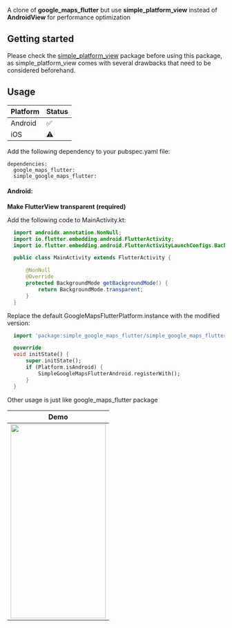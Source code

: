 A clone of **google_maps_flutter** but use **simple_platform_view** instead of **AndroidView** for performance optimization

## Getting started

Please check the [simple_platform_view](https://github.com/XuanTung95/simple_platform_view) package before using this package, as simple_platform_view comes with several drawbacks that need to be considered beforehand.

## Usage

| Platform | Status     |
|----------|------------|
| Android  | 	✅     |
| iOS      | ⚠️ |

Add the following dependency to your pubspec.yaml file:

```
dependencies:
  google_maps_flutter:
  simple_google_maps_flutter:
```

#### Android:
**Make FlutterView transparent (required)**

Add the following code to MainActivity.kt:
  ```java
    import androidx.annotation.NonNull;
    import io.flutter.embedding.android.FlutterActivity;
    import io.flutter.embedding.android.FlutterActivityLaunchConfigs.BackgroundMode;

    public class MainActivity extends FlutterActivity {

        @NonNull
        @Override
        protected BackgroundMode getBackgroundMode() {
            return BackgroundMode.transparent;
        }
    }
  ```

Replace the default GoogleMapsFlutterPlatform.instance with the modified version:

  ```dart
    import 'package:simple_google_maps_flutter/simple_google_maps_flutter.dart';

    @override
    void initState() {
        super.initState();
        if (Platform.isAndroid) {
            SimpleGoogleMapsFlutterAndroid.registerWith();
        }
    }
  ```

Other usage is just like google_maps_flutter package


| Demo                       |
| ------------------------------|
| <img src="https://raw.githubusercontent.com/XuanTung95/simple_platform_view/master/images/demo_video.gif" width="220" height="450"> |
